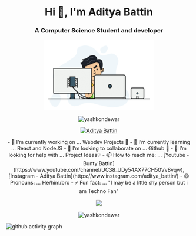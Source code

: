 <h1 align="center">Hi 👋, I'm Aditya Battin</h1>
<h3 align="center">A Computer Science Student and developer</h3><div g align="center">
<img src="https://raw.githubusercontent.com/yashkondewar/yashkondewar/master/Github My img.gif" width=300>
</div>
<p align="center"> <img src="https://komarev.com/ghpvc/?username=AdityaBattin&label=Profile%20views&color=0e75b6&style=flat" alt="yashkondewar" /> </p>

<p align="center"> <a href="https://github.com/ryo-ma/github-profile-trophy"><img src="https://github-profile-trophy.vercel.app/?username=AdityaBattin" alt="Aditya Battin" /></a> </p>

<p align = "center">
- 🔭 I’m currently working on ... Webdev Projects 📌
- 🌱 I’m currently learning ... React and NodeJS
- 👯 I’m looking to collaborate on ... Github 🌟
- 🤔 I’m looking for help with ... Project Ideas💡
- 📫 How to reach me: ... [Youtube - Bunty Battin](https://www.youtube.com/channel/UC38_UDy54AX77CH50Vv8vqw), [Instagram - Aditya Battin](https://www.instagram.com/aditya_battin/)
- 😄 Pronouns: ... He/him/bro 
- ⚡ Fun fact: ... "I may be a little shy person but i am Techno Fan"</p>

<p align = "center"> <img  align = "center" src = "https://github-readme-stats.vercel.app/api?username=AdityaBattin&&show_icons=true&title_color=ffffff&icon_color=bb2acf&text_color=daf7dc&bg_color=191919"><p>


<p align="center"><img align="center" src="https://github-readme-streak-stats.herokuapp.com/?user=AdityaBattin&" alt="yashkondewar" /></p>


![github activity graph](https://activity-graph.herokuapp.com/graph?username=AdityaBattin&theme=dracula&layout=compact&title_color=FF69B4&hide_border=true&area=true)
</div>
